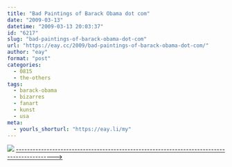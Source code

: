 ```yaml
---
title: "Bad Paintings of Barack Obama dot com"
date: "2009-03-13"
datetime: "2009-03-13 20:03:37"
id: "6217"
slug: "bad-paintings-of-barack-obama-dot-com"
url: "https://eay.cc/2009/bad-paintings-of-barack-obama-dot-com/"
author: "eay"
format: "post"
categories:
  - 0815
  - the-others
tags:
  - barack-obama
  - bizarres
  - fanart
  - kunst
  - usa
meta:
  - yourls_shorturl: "https://eay.li/my"
---
```


![](/uploads/2009/badobamapaintings.jpg) [\-------------------------------------------------------------------------------------------->](http://badpaintingsofbarackobama.com/)
